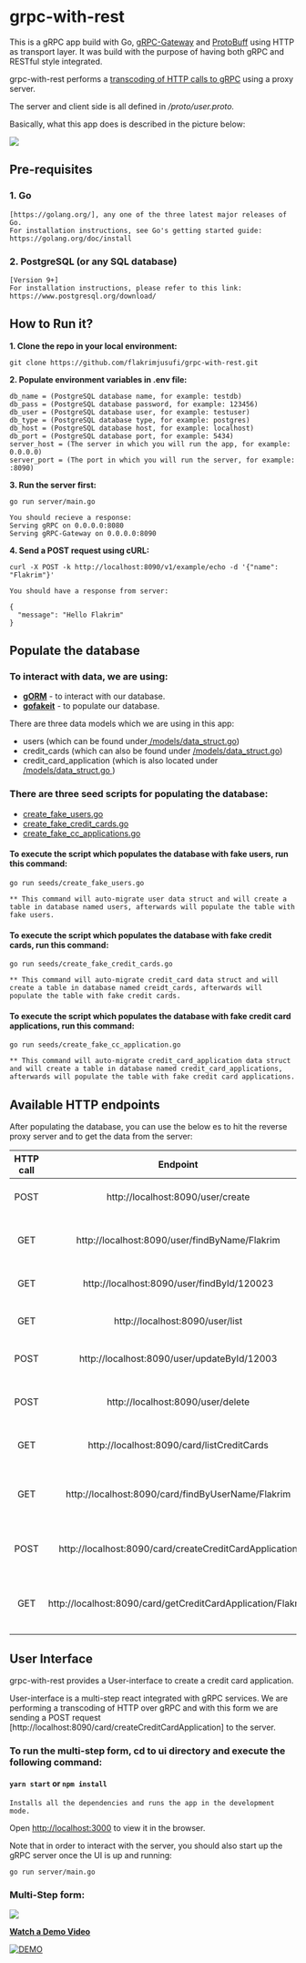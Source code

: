 # grpc-with-rest

This is a gRPC app build with Go, [gRPC-Gateway](https://github.com/grpc-ecosystem/grpc-gateway)
and [ProtoBuff](https://developers.google.com/protocol-buffers) using HTTP as transport layer. It was build with the
purpose of having both gRPC and RESTful style integrated.

grpc-with-rest performs a [transcoding of HTTP calls to gRPC](https://cloud.google.com/endpoints/docs/grpc/transcoding)
using a proxy server.

The server and client side is all defined in _/proto/user.proto._

Basically, what this app does is described in the picture below:

![](https://github.com/flakrimjusufi/grpc-with-rest/blob/develop/images/architecture_introduction_diagram.jpg)

## Pre-requisites

### 1. Go

~~~~
[https://golang.org/], any one of the three latest major releases of Go.
For installation instructions, see Go's getting started guide: https://golang.org/doc/install
~~~~

### 2. PostgreSQL (or any SQL database)

~~~~
[Version 9+]
For installation instructions, please refer to this link: https://www.postgresql.org/download/
~~~~

## How to Run it?

**1. Clone the repo in your local environment:**

~~~~
git clone https://github.com/flakrimjusufi/grpc-with-rest.git
~~~~

**2. Populate environment variables in .env file:**

~~~~
db_name = (PostgreSQL database name, for example: testdb)
db_pass = (PostgreSQL database password, for example: 123456)
db_user = (PostgreSQL database user, for example: testuser)
db_type = (PostgreSQL database type, for example: postgres)
db_host = (PostgreSQL database host, for example: localhost)
db_port = (PostgreSQL database port, for example: 5434)
server_host = (The server in which you will run the app, for example: 0.0.0.0)
server_port = (The port in which you will run the server, for example: :8090) 
~~~~

**3. Run the server first:**

`go run server/main.go`

~~~~
You should recieve a response:
Serving gRPC on 0.0.0.0:8080
Serving gRPC-Gateway on 0.0.0.0:8090
~~~~

**4. Send a POST request using cURL:**

`curl -X POST -k http://localhost:8090/v1/example/echo -d '{"name": "Flakrim"}'`

~~~~
You should have a response from server: 

{
  "message": "Hello Flakrim"
}
~~~~

## Populate the database

### To interact with data, we are using:

- **[gORM](https://gorm.io/)** - to interact with our database.
- **[gofakeit](https://github.com/brianvoe/gofakeit)** - to populate our database.

There are three data models which we are using in this app:

- users (which can be found
  under[ /models/data_struct.go](https://github.com/flakrimjusufi/grpc-with-rest/blob/develop/models/data_struct.go))
- credit_cards (which can also be found
  under [ /models/data_struct.go](https://github.com/flakrimjusufi/grpc-with-rest/blob/develop/models/data_struct.go))
- credit_card_application (which is also located
  under [/models/data_struct.go ](https://github.com/flakrimjusufi/grpc-with-rest/blob/develop/models/data_struct.go))

### There are three seed scripts for populating the database:

- [create_fake_users.go](https://github.com/flakrimjusufi/grpc-with-rest/blob/develop/seeds/create_fake_users.go)
- [create_fake_credit_cards.go](https://github.com/flakrimjusufi/grpc-with-rest/blob/develop/seeds/create_fake_credit_cards.go)
- [create_fake_cc_applications.go](https://github.com/flakrimjusufi/grpc-with-rest/blob/develop/seeds/create_fake_cc_applications.go)

#### To execute the script which populates the database with fake users, run this command:

`go run seeds/create_fake_users.go`

~~~
** This command will auto-migrate user data struct and will create a table in database named users, afterwards will populate the table with fake users. 
~~~

#### To execute the script which populates the database with fake credit cards, run this command:

`go run seeds/create_fake_credit_cards.go`

~~~
** This command will auto-migrate credit_card data struct and will create a table in database named creidt_cards, afterwards will populate the table with fake credit cards. 
~~~

#### To execute the script which populates the database with fake credit card applications, run this command:

`go run seeds/create_fake_cc_application.go`

~~~
** This command will auto-migrate credit_card_application data struct and will create a table in database named credit_card_applications, afterwards will populate the table with fake credit card applications. 
~~~

## Available HTTP endpoints

After populating the database, you can use the below es to hit the reverse proxy server and to get the data from the
server:

| HTTP call        | Endpoint           | Description  |
| :-------------: |:-------------:| :-----:|
| POST     | http://localhost:8090/user/create | Will create a user in database |
| GET      | http://localhost:8090/user/findByName/Flakrim      |  Will find a user by name in database |
| GET | http://localhost:8090/user/findById/120023      |   Will find a user by Id in database |
| GET | http://localhost:8090/user/list     |   Will find all the user in database |
| POST | http://localhost:8090/user/updateById/12003     |   Will update a user by Id in database |
| POST | http://localhost:8090/user/delete     |   Will delete a user by name in database |
| GET | http://localhost:8090/card/listCreditCards     |   Will list all credit cards in database |
| GET | http://localhost:8090/card/findByUserName/Flakrim     |   Will find a credit card by user name in database |
| POST | http://localhost:8090/card/createCreditCardApplication | Will create a credit card application |
| GET | http://localhost:8090/card/getCreditCardApplication/Flakrim | Will find a credit card application by user first name |

## User Interface

grpc-with-rest provides a User-interface to create a credit card application.

User-interface is a multi-step react integrated with gRPC services. We are performing a transcoding of HTTP over gRPC
and with this form we are sending a POST request [http://localhost:8090/card/createCreditCardApplication] to the server.

### To run the multi-step form, cd to ui directory and execute the following command:

#### `yarn start` or `npm install` 

~~~
Installs all the dependencies and runs the app in the development mode.
~~~

Open [http://localhost:3000](http://localhost:3000) to view it in the browser.

Note that in order to interact with the server, you should also start up the gRPC server once the UI is up and running:

`go run server/main.go`

### Multi-Step form:

![](https://github.com/flakrimjusufi/grpc-with-rest/blob/develop/images/multi-step-form.png)

**[Watch a Demo Video](https://youtu.be/gIiTUbvQRzw)**

[![DEMO](https://github.com/flakrimjusufi/grpc-with-rest/blob/develop/images/demo-screen-shoot.png)](https://youtu.be/gIiTUbvQRzw)
